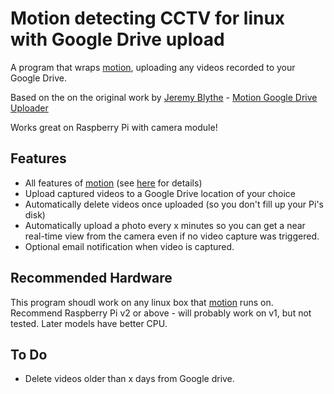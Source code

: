 # Motion detecting CCTV for linux with Google Drive upload

A program that wraps [motion](http://lavrsen.dk/foswiki/bin/view/Motion/WebHome), uploading any videos recorded to your Google Drive.

Based on the on the original work by [Jeremy Blythe](http://jeremyblythe.blogspot.com) - [Motion Google Drive Uploader](http://jeremyblythe.blogspot.co.uk/2012/06/motion-google-drive-uploader-and.html)

Works great on Raspberry Pi with camera module!

## Features
- All features of [motion](http://lavrsen.dk/foswiki/bin/view/Motion/WebHome) (see [here](http://lavrsen.dk/foswiki/bin/view/Motion/MotionGuideBasicFeatures) for details)
- Upload captured videos to a Google Drive location of your choice
- Automatically delete videos once uploaded (so you don't fill up your Pi's disk)
- Automatically upload a photo every x minutes so you can get a near real-time view from the camera even if no video capture was triggered.
- Optional email notification when video is captured.

## Recommended Hardware
This program shoudl work on any linux box that [motion](http://lavrsen.dk/foswiki/bin/view/Motion/WebHome) runs on.
Recommend Raspberry Pi v2 or above - will probably work on v1, but not tested. Later models have better CPU.

## To Do
- Delete videos older than x days from Google drive.
